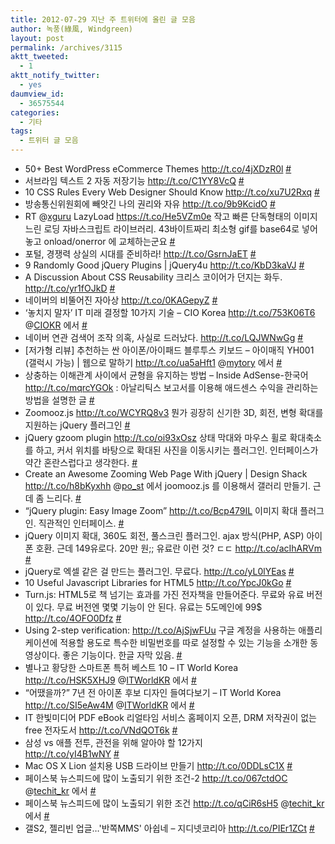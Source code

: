 ```yaml
---
title: 2012-07-29 지난 주 트위터에 올린 글 모음
author: 녹풍(綠風, Windgreen)
layout: post
permalink: /archives/3115
aktt_tweeted:
  - 1
aktt_notify_twitter:
  - yes
daumview_id:
  - 36575544
categories:
  - 기타
tags:
  - 트위터 글 모음
---
```

<ul class="aktt_tweet_digest">
  <li>
    50+ Best WordPress eCommerce Themes <a href="http://t.co/4jXDzR0l" rel="nofollow">http://t.co/4jXDzR0l</a> <a href="http://twitter.com/mytory/statuses/227299215032860673" class="aktt_tweet_time">#</a>
  </li>
  <li>
    서브라임 텍스트 2 자동 저장기능 <a href="http://t.co/C1YY8VcQ" rel="nofollow">http://t.co/C1YY8VcQ</a> <a href="http://twitter.com/mytory/statuses/227458390866145280" class="aktt_tweet_time">#</a>
  </li>
  <li>
    10 CSS Rules Every Web Designer Should Know <a href="http://t.co/xu7U2Rxq" rel="nofollow">http://t.co/xu7U2Rxq</a> <a href="http://twitter.com/mytory/statuses/227459229802446848" class="aktt_tweet_time">#</a>
  </li>
  <li>
    방송통신위원회에 빼앗긴 나의 권리와 자유 <a href="http://t.co/9b9KcidO" rel="nofollow">http://t.co/9b9KcidO</a> <a href="http://twitter.com/mytory/statuses/227460700606435328" class="aktt_tweet_time">#</a>
  </li>
  <li>
    RT @<a href="http://twitter.com/xguru" class="aktt_username">xguru</a> LazyLoad <a href="https://t.co/He5VZm0e" rel="nofollow">https://t.co/He5VZm0e</a> 작고 빠른 단독형태의 이미지 느린 로딩 자바스크립트 라이브러리. 43바이트짜리 최소형 gif를 base64로 넣어놓고 onload/onerror 에 교체하는군요 <a href="http://twitter.com/mytory/statuses/227461778110545921" class="aktt_tweet_time">#</a>
  </li>
  <li>
    포털, 경쟁력 상실의 시대를 준비하라! <a href="http://t.co/GsrnJaET" rel="nofollow">http://t.co/GsrnJaET</a> <a href="http://twitter.com/mytory/statuses/227463760556744704" class="aktt_tweet_time">#</a>
  </li>
  <li>
    9 Randomly Good jQuery Plugins | jQuery4u <a href="http://t.co/KbD3kaVJ" rel="nofollow">http://t.co/KbD3kaVJ</a> <a href="http://twitter.com/mytory/statuses/227591160196128768" class="aktt_tweet_time">#</a>
  </li>
  <li>
    A Discussion About CSS Reusability 크리스 코이어가 던지는 화두. <a href="http://t.co/yr1fOJkD" rel="nofollow">http://t.co/yr1fOJkD</a> <a href="http://twitter.com/mytory/statuses/227629996607426560" class="aktt_tweet_time">#</a>
  </li>
  <li>
    네이버의 비뚤어진 자아상 <a href="http://t.co/0KAGepyZ" rel="nofollow">http://t.co/0KAGepyZ</a> <a href="http://twitter.com/mytory/statuses/227633897750528000" class="aktt_tweet_time">#</a>
  </li>
  <li>
    ‘놓치지 말자’ IT 미래 결정할 10가지 기술 &#8211; CIO Korea <a href="http://t.co/753K06T6" rel="nofollow">http://t.co/753K06T6</a> @<a href="http://twitter.com/CIOKR" class="aktt_username">CIOKR</a> 에서 <a href="http://twitter.com/mytory/statuses/227703100876673024" class="aktt_tweet_time">#</a>
  </li>
  <li>
    네이버 연관 검색어 조작 의혹, 사실로 드러났다. <a href="http://t.co/LQJWNwGg" rel="nofollow">http://t.co/LQJWNwGg</a> <a href="http://twitter.com/mytory/statuses/227780847934242817" class="aktt_tweet_time">#</a>
  </li>
  <li>
    [저가형 리뷰] 추천하는 싼 아이폰/아이패드 블루투스 키보드 – 아이매직 YH001 (갤럭시 가능) | 웹으로 말하기 <a href="http://t.co/ua5aHft1" rel="nofollow">http://t.co/ua5aHft1</a> @<a href="http://twitter.com/mytory" class="aktt_username">mytory</a> 에서 <a href="http://twitter.com/mytory/statuses/227780961285312514" class="aktt_tweet_time">#</a>
  </li>
  <li>
    상충하는 이해관계 사이에서 균형을 유지하는 방법 &#8211; Inside AdSense-한국어 <a href="http://t.co/mqrcYGOk" rel="nofollow">http://t.co/mqrcYGOk</a> : 아날리틱스 보고서를 이용해 애드센스 수익을 관리하는 방법을 설명한 글 <a href="http://twitter.com/mytory/statuses/228013290771578880" class="aktt_tweet_time">#</a>
  </li>
  <li>
    Zoomooz.js <a href="http://t.co/WCYRQ8v3" rel="nofollow">http://t.co/WCYRQ8v3</a> 뭔가 굉장히 신기한 3D, 회전, 변형 확대를 지원하는 jQuery 플러그인 <a href="http://twitter.com/mytory/statuses/228014111185850369" class="aktt_tweet_time">#</a>
  </li>
  <li>
    jQuery gzoom plugin <a href="http://t.co/oi93xOsz" rel="nofollow">http://t.co/oi93xOsz</a> 상태 막대와 마우스 휠로 확대축소를 하고, 커서 위치를 바탕으로 확대된 사진을 이동시키는 플러그인. 인터페이스가 약간 혼란스럽다고 생각한다. <a href="http://twitter.com/mytory/statuses/228014537876582401" class="aktt_tweet_time">#</a>
  </li>
  <li>
    Create an Awesome Zooming Web Page With jQuery | Design Shack <a href="http://t.co/h8bKyxhh" rel="nofollow">http://t.co/h8bKyxhh</a> @<a href="http://twitter.com/po_st" class="aktt_username">po_st</a> 에서 joomooz.js 를 이용해서 갤러리 만들기. 근데 좀 느리다. <a href="http://twitter.com/mytory/statuses/228015247057891328" class="aktt_tweet_time">#</a>
  </li>
  <li>
    “jQuery plugin: Easy Image Zoom” <a href="http://t.co/Bcp479IL" rel="nofollow">http://t.co/Bcp479IL</a> 이미지 확대 플러그인. 직관적인 인터페이스. <a href="http://twitter.com/mytory/statuses/228015606677520384" class="aktt_tweet_time">#</a>
  </li>
  <li>
    jQuery 이미지 확대, 360도 회전, 풀스크린 플러그인. ajax 방식(PHP, ASP) 아이폰 호환. 근데 149유로다. 20만 원;; 유료란 이런 것? ㄷㄷ <a href="http://t.co/acIhARVm" rel="nofollow">http://t.co/acIhARVm</a> <a href="http://twitter.com/mytory/statuses/228016872501690369" class="aktt_tweet_time">#</a>
  </li>
  <li>
    jQuery로 엑셀 같은 걸 만드는 플러그인. 무료다. <a href="http://t.co/yL0lYEas" rel="nofollow">http://t.co/yL0lYEas</a> <a href="http://twitter.com/mytory/statuses/228017846104514561" class="aktt_tweet_time">#</a>
  </li>
  <li>
    10 Useful Javascript Libraries for HTML5 <a href="http://t.co/YpcJ0kGo" rel="nofollow">http://t.co/YpcJ0kGo</a> <a href="http://twitter.com/mytory/statuses/228030402625957888" class="aktt_tweet_time">#</a>
  </li>
  <li>
    Turn.js: HTML5로 책 넘기는 효과를 가진 전자책을 만들어준다. 무료와 유료 버전이 있다. 무료 버전엔 몇몇 기능이 안 된다. 유료는 5도메인에 99$ <a href="http://t.co/4OFO0Dfz" rel="nofollow">http://t.co/4OFO0Dfz</a> <a href="http://twitter.com/mytory/statuses/228033971236257792" class="aktt_tweet_time">#</a>
  </li>
  <li>
    Using 2-step verification: <a href="http://t.co/AjSjwFUu" rel="nofollow">http://t.co/AjSjwFUu</a> 구글 계정을 사용하는 애플리케이션에 적용할 용도로 특수한 비밀번호를 따로 설정할 수 있는 기능을 소개한 동영상이다. 좋은 기능이다. 한글 자막 있음. <a href="http://twitter.com/mytory/statuses/228078722815766528" class="aktt_tweet_time">#</a>
  </li>
  <li>
    별나고 황당한 스마트폰 특허 베스트 10 &#8211; IT World Korea <a href="http://t.co/HSK5XHJ9" rel="nofollow">http://t.co/HSK5XHJ9</a> @<a href="http://twitter.com/ITWorldKR" class="aktt_username">ITWorldKR</a> 에서 <a href="http://twitter.com/mytory/statuses/228391569764519936" class="aktt_tweet_time">#</a>
  </li>
  <li>
    “어땠을까?” 7년 전 아이폰 후보 디자인 들여다보기 &#8211; IT World Korea <a href="http://t.co/SI5eAw4M" rel="nofollow">http://t.co/SI5eAw4M</a> @<a href="http://twitter.com/ITWorldKR" class="aktt_username">ITWorldKR</a> 에서 <a href="http://twitter.com/mytory/statuses/228793665592631296" class="aktt_tweet_time">#</a>
  </li>
  <li>
    IT 한빛미디어 PDF eBook 리얼타임 서비스 홈페이지 오픈, DRM 저작권이 없는 free 전자도서 <a href="http://t.co/VNdQOT6k" rel="nofollow">http://t.co/VNdQOT6k</a> <a href="http://twitter.com/mytory/statuses/228851313662910464" class="aktt_tweet_time">#</a>
  </li>
  <li>
    삼성 vs 애플 전투, 관전을 위해 알아야 할 12가지<br /> <a href="http://t.co/yI4B1wNY" rel="nofollow">http://t.co/yI4B1wNY</a> <a href="http://twitter.com/mytory/statuses/229230789097836545" class="aktt_tweet_time">#</a>
  </li>
  <li>
    Mac OS X Lion 설치용 USB 드라이브 만들기 <a href="http://t.co/0DDLsC1X" rel="nofollow">http://t.co/0DDLsC1X</a> <a href="http://twitter.com/mytory/statuses/229233982078873600" class="aktt_tweet_time">#</a>
  </li>
  <li>
    페이스북 뉴스피드에 많이 노출되기 위한 조건-2 <a href="http://t.co/067ctdOC" rel="nofollow">http://t.co/067ctdOC</a> @<a href="http://twitter.com/techit_kr" class="aktt_username">techit_kr</a> 에서 <a href="http://twitter.com/mytory/statuses/229316016965046272" class="aktt_tweet_time">#</a>
  </li>
  <li>
    페이스북 뉴스피드에 많이 노출되기 위한 조건 <a href="http://t.co/qCiR6sH5" rel="nofollow">http://t.co/qCiR6sH5</a> @<a href="http://twitter.com/techit_kr" class="aktt_username">techit_kr</a> 에서 <a href="http://twitter.com/mytory/statuses/229318818315501568" class="aktt_tweet_time">#</a>
  </li>
  <li>
    갤S2, 젤리빈 업글…'반쪽MMS' 아쉽네 &#8211; 지디넷코리아 <a href="http://t.co/PIEr1ZCt" rel="nofollow">http://t.co/PIEr1ZCt</a> <a href="http://twitter.com/mytory/statuses/229356717320855552" class="aktt_tweet_time">#</a>
  </li>
</ul>
